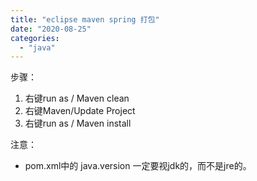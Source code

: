 ```yaml
---
title: "eclipse maven spring 打包"
date: "2020-08-25"
categories: 
  - "java"
---
```


步骤：

1. 右键run as / Maven clean
2. 右键Maven/Update Project
3. 右键run as / Maven install

注意：

- pom.xml中的 java.version 一定要视jdk的，而不是jre的。
